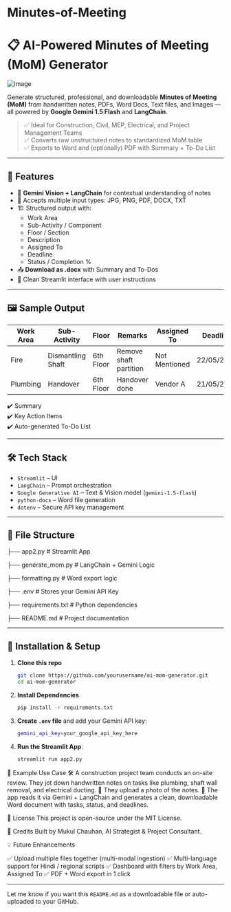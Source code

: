 # Minutes-of-Meeting
# 📋 AI-Powered Minutes of Meeting (MoM) Generator

![image](https://github.com/user-attachments/assets/fce1722a-d166-4856-8627-9762ad07d762)


Generate structured, professional, and downloadable **Minutes of Meeting (MoM)** from handwritten notes, PDFs, Word Docs, Text files, and Images — all powered by **Google Gemini 1.5 Flash** and **LangChain**.

> ✅ Ideal for Construction, Civil, MEP, Electrical, and Project Management Teams  
> ✅ Converts raw unstructured notes to standardized MoM table  
> ✅ Exports to Word and (optionally) PDF with Summary + To-Do List

---

## 🚀 Features

- 🧠 **Gemini Vision + LangChain** for contextual understanding of notes
- 📝 Accepts multiple input types: JPG, PNG, PDF, DOCX, TXT
- 🏗️ Structured output with:
  - Work Area
  - Sub-Activity / Component
  - Floor / Section
  - Description
  - Assigned To
  - Deadline
  - Status / Completion %
- 📤 **Download as .docx** with Summary and To-Dos
- 🧼 Clean Streamlit interface with user instructions

---

## 🖼️ Sample Output
| Work Area | Sub-Activity      | Floor     | Remarks                | Assigned To   | Deadline   | Status    |
| --------- | ----------------- | --------- | ---------------------- | ------------- | ---------- | --------- |
| Fire      | Dismantling Shaft | 6th Floor | Remove shaft partition | Not Mentioned | 22/05/2025 | Completed |
| Plumbing  | Handover          | 6th Floor | Handover done          | Vendor A      | 21/05/2025 | Completed |


✔️ Summary  
✔️ Key Action Items  
✔️ Auto-generated To-Do List

---

## 🛠️ Tech Stack

- `Streamlit` – UI
- `LangChain` – Prompt orchestration
- `Google Generative AI` – Text & Vision model (`gemini-1.5-flash`)
- `python-docx` – Word file generation
- `dotenv` – Secure API key management

---

## 📂 File Structure
├── app2.py # Streamlit App

├── generate_mom.py # LangChain + Gemini Logic

├── formatting.py # Word export logic

├── .env # Stores your Gemini API Key

├── requirements.txt # Python dependencies

├── README.md # Project documentation


---

## 🔧 Installation & Setup

1. **Clone this repo**  
   ```bash
   git clone https://github.com/yourusername/ai-mom-generator.git
   cd ai-mom-generator

2. **Install Dependencies**
   ```bash
   pip install -r requirements.txt

3. **Create ``.env`` file** and add your Gemini API key:
   ```bash
   gemini_api_key=your_google_api_key_here

4. **Run the Streamlit App**:
   ```bash
   streamlit run app2.py

📌 Example Use Case
🛠️ A construction project team conducts an on-site review. They jot down handwritten notes on tasks like plumbing, shaft wall removal, and electrical ducting.
📸 They upload a photo of the notes.
🧠 The app reads it via Gemini + LangChain and generates a clean, downloadable Word document with tasks, status, and deadlines.

📃 License
This project is open-source under the MIT License.

🙌 Credits
Built by Mukul Chauhan, AI Strategist & Project Consultant.

💡 Future Enhancements

✅ Upload multiple files together (multi-modal ingestion)
✅ Multi-language support for Hindi / regional scripts
✅ Dashboard with filters by Work Area, Assigned To
✅ PDF + Word export in 1 click


---
Let me know if you want this `README.md` as a downloadable file or auto-uploaded to your GitHub.
